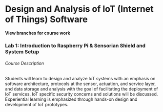 # Design and Analysis of IoT (Internet of Things) Software

**View branches for course work**

### Lab 1: Introduction to Raspberry Pi & Sensorian Shield and System Setup

###### Course Description
Students will learn to design and analyze IoT systems
with an emphasis on software architecture, protocols at
the sensor, actuation, and service layer, and data storage
and analysis with the goal of facilitating the deployment
of IoT services. IoT specific security concerns and
solutions will be discussed. Experiential learning is
emphasized through hands-on design and development
of IoT prototypes.
